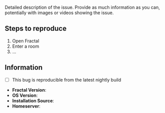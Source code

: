 <!-- Please note that Fractal was rewritten from scratch and our current focus is on the main branch
or the latest nightly build, so issues with the stable release are unlikely to be fixed. -->

Detailed description of the issue. Provide as much information as you can, potentially with images
or videos showing the issue.

## Steps to reproduce

1. Open Fractal
2. Enter a room
3. ...

## Information

* [ ] This bug is reproducible from the latest nightly build <!-- Check this box if the bug happens on Fractal's development version -->
* **Fractal Version**: <!-- The version of Fractal you were using when the bug occurred. Check the "About Fractal" dialog for this information -->
* **OS Version**: <!-- Operating system version, e.g. Fedora 36 -->
* **Installation Source**: <!-- Where you installed Fractal from, e.g. Flathub, GNOME Apps Nightly, AUR, or distro repositories -->
* **Homeserver**: <!-- The homeserver for your matrix account, e.g. matrix.org, gnome.org, … You can mention several of them if this is reproducible on multiple ones. -->

<!-- If you have a crash report, use the "Attach A File" button in the issue editor to attach it, or paste it in a code block below. -->
<!-- To create a code block, you surround the code with two lines with three "`" characters like so:

```
code goes here
```

-->
